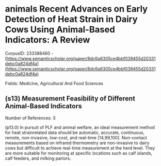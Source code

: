 # animals Recent Advances on Early Detection of Heat Strain in Dairy Cows Using Animal-Based Indicators: A Review

CorpusID: 233388460 - [https://www.semanticscholar.org/paper/8dc6a6305ce4bbf039455d20331debc0a824df4a](https://www.semanticscholar.org/paper/8dc6a6305ce4bbf039455d20331debc0a824df4a)

Fields: Medicine, Agricultural And Food Sciences

## (s13) Measurement Feasibility of Different Animal-Based Indicators
Number of References: 3

(p13.0) In pursuit of PLF and animal welfare, an ideal measurement method for heat strainrelated data should be automatic, accurate, continuous, remote, non-invasive, low-cost, and real-time [14,99,100]. Non-contact measurements based on infrared thermometry are non-invasive to dairy cows but difficult to achieve real-time measurement at the herd level. They are more suitable for monitoring at specific locations such as calf islands, calf feeders, and milking parlors.
